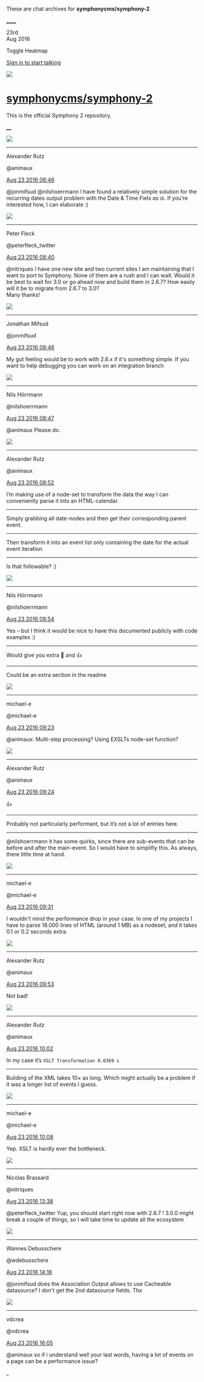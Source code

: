 These are chat archives for **symphonycms/symphony-2**

[__](/symphonycms/symphony-2/archives/2016/08/24)[__](/symphonycms/symphony-2/archives/2016/08/22)

23rd  
Aug 2016

Toggle Heatmap

[Sign in to start talking](/login?action=login&button=archive-login)

![](https://avatars-02.gitter.im/group/iv/3/57542c45c43b8c601977197e?s=48)

#  [symphonycms/symphony-2](/symphonycms/symphony-2)

This is the official Symphony 2 repository.

[ __](/orgs/symphonycms/rooms "More symphonycms rooms")

![](https://avatars2.githubusercontent.com/u/446874?v=3&s=30)

____

Alexander Rutz

@animaux

[Aug 23 2016
06:46](https://gitter.im/symphonycms/symphony-2?at=57bbf159b64a3a016f5b8172)

@jonmifsud @nilshoerrmann I have found a relatively simple solution for the
recurring dates output problem with the Date & Time Fiels _as is_. If you’re
interested how, I can elaborate :)

![](https://pbs.twimg.com/profile_images/852618028/peterSmall_bigger.jpg)

____

Peter Fleck

@peterfleck_twitter

[Aug 23 2016
08:40](https://gitter.im/symphonycms/symphony-2?at=57bc0c006981f5f2690e8dee)

@nitriques I have one new site and two current sites I am maintaining that I
want to port to Symphony. None of them are a rush and I can wait. Would it be
best to wait for 3.0 or go ahead now and build them in 2.6.7? How easily will
it be to migrate from 2.6.7 to 3.0?  
Many thanks!

![](https://avatars1.githubusercontent.com/u/859775?v=3&s=30)

____

Jonathan Mifsud

@jonmifsud

[Aug 23 2016
08:46](https://gitter.im/symphonycms/symphony-2?at=57bc0d6487f779f0691db83a)

My gut feeling would be to work with 2.6.x if it's something simple. If you
want to help debugging you can work on an integration branch

![](https://avatars0.githubusercontent.com/u/25466?v=3&s=30)

____

Nils Hörrmann

@nilshoerrmann

[Aug 23 2016
08:47](https://gitter.im/symphonycms/symphony-2?at=57bc0dad87f779f0691db974)

@animaux Please do.

![](https://avatars2.githubusercontent.com/u/446874?v=3&s=30)

____

Alexander Rutz

@animaux

[Aug 23 2016
08:52](https://gitter.im/symphonycms/symphony-2?at=57bc0edd6981f5f2690e9882)

I’m making use of a node-set to transform the data the way I can conveniently
parse it into an HTML-calendar.

____

Simply grabbing all date-nodes and then get their corresponding parent event.

____

Then transform it into an event list only containing the date for the actual
event iteration.

____

Is that followable? :)

![](https://avatars0.githubusercontent.com/u/25466?v=3&s=30)

____

Nils Hörrmann

@nilshoerrmann

[Aug 23 2016
08:54](https://gitter.im/symphonycms/symphony-2?at=57bc0f57cd00bdff6e70e2f6)

Yes – but I think it would be nice to have this documented publicly with code
examples :)

____

Would give you extra :clap: and :+1:

____

Could be an extra section in the readme

![](https://avatars2.githubusercontent.com/u/40072?v=3&s=30)

____

michael-e

@michael-e

[Aug 23 2016
09:23](https://gitter.im/symphonycms/symphony-2?at=57bc15fcb64a3a016f5c1098)

@animaux: Multi-step processing? Using EXSLTs node-set function?

![](https://avatars2.githubusercontent.com/u/446874?v=3&s=30)

____

Alexander Rutz

@animaux

[Aug 23 2016
09:24](https://gitter.im/symphonycms/symphony-2?at=57bc1653187885ef4f6db95c)

:thumbsup:

____

Probably not particularly performant, but it’s not a lot of entries here.

____

@nilshoerrmann it has some quirks, since there are sub-events that can be
before and after the main-event. So I would have to simplifiy this. As always,
there little time at hand.

![](https://avatars2.githubusercontent.com/u/40072?v=3&s=30)

____

michael-e

@michael-e

[Aug 23 2016
09:31](https://gitter.im/symphonycms/symphony-2?at=57bc17f9cd00bdff6e7102d7)

I wouldn't mind the performance drop in your case. In one of my projects I
have to parse 18.000 lines of HTML (around 1 MB) as a nodeset, and it takes
0.1 or 0.2 seconds extra.

![](https://avatars2.githubusercontent.com/u/446874?v=3&s=30)

____

Alexander Rutz

@animaux

[Aug 23 2016
09:53](https://gitter.im/symphonycms/symphony-2?at=57bc1d0c6981f5f2690ed072)

Not bad!

![](https://avatars2.githubusercontent.com/u/446874?v=3&s=30)

____

Alexander Rutz

@animaux

[Aug 23 2016
10:02](https://gitter.im/symphonycms/symphony-2?at=57bc1f275ffbca3e3c0585fe)

In my case it’s `XSLT Transformation 0.0369 s`

____

Building of the XML takes 10× as long. Which might actually be a problem if it
was a longer list of events I guess.

![](https://avatars2.githubusercontent.com/u/40072?v=3&s=30)

____

michael-e

@michael-e

[Aug 23 2016
10:08](https://gitter.im/symphonycms/symphony-2?at=57bc20b9187885ef4f6de383)

Yep. XSLT is hardly ever the bottleneck.

![](https://avatars1.githubusercontent.com/u/771169?v=3&s=30)

____

Nicolas Brassard

@nitriques

[Aug 23 2016
13:38](https://gitter.im/symphonycms/symphony-2?at=57bc51ef87f779f0691ed307)

@peterfleck_twitter Yup, you should start right now with 2.6.7 ! 3.0.0 might
break a couple of things, so I will take time to update all the ecosystem

![](https://avatars1.githubusercontent.com/u/4136426?v=3&s=30)

____

Wannes Debusschere

@wdebusschere

[Aug 23 2016
14:16](https://gitter.im/symphonycms/symphony-2?at=57bc5ac6ed79c5ee4f2d3836)

@jonmifsud does the Association Output allows to use Cacheable datasource? I
don't get the 2nd datasource fields. Thx

![](https://avatars2.githubusercontent.com/u/1126750?v=3&s=30)

____

vdcrea

@vdcrea

[Aug 23 2016
16:05](https://gitter.im/symphonycms/symphony-2?at=57bc74605ffbca3e3c06f717)

@animaux so if i understand well your last words, having a lot of events on a
page can be a performance issue?

_

